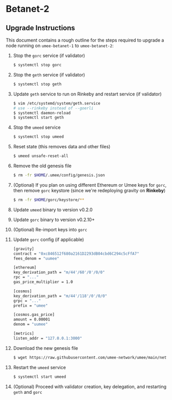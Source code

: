 <!-- markdownlint-disable MD013 -->

# Betanet-2

## Upgrade Instructions

This document contains a rough outline for the steps required to upgrade a node
running on `umee-betanet-1` to `umee-betanet-2`:

1. Stop the `gorc` service (if validator)

   ```bash
   $ systemctl stop gorc
   ```

2. Stop the `geth` service (if validator)

   ```bash
   $ systemctl stop geth
   ```

3. Update `geth` service to run on Rinkeby and restart service (if validator)

   ```bash
   $ vim /etc/systemd/system/geth.service
   # use --rinkeby instead of --goerli
   $ systemctl daemon-reload
   $ systemctl start geth
   ```

4. Stop the `umeed` service

   ```bash
   $ systemctl stop umeed
   ```

5. Reset state (this removes data and other files)

   ```bash
   $ umeed unsafe-reset-all
   ```

6. Remove the old genesis file

   ```bash
   $ rm -fr $HOME/.umee/config/genesis.json
   ```

7. (Optional) If you plan on using different Ethereum or Umee keys for `gorc`, then remove
   `gorc` keystore (since we're redeploying gravity on **Rinkeby**)

   ```bash
   $ rm -fr $HOME/gorc/keystore/**
   ```

8. Update `umeed` binary to version v0.2.0
9. Update `gorc` binary to version v0.2.10+
10. (Optional) Re-import keys into `gorc`
11. Update `gorc` config (if applicable)

    ```bash
    [gravity]
    contract = "0xc846512f680a2161D2293dB04cbd6C294c5cFfA7"
    fees_denom = "uumee"

    [ethereum]
    key_derivation_path = "m/44'/60'/0'/0/0"
    rpc = "..."
    gas_price_multiplier = 1.0

    [cosmos]
    key_derivation_path = "m/44'/118'/0'/0/0"
    grpc = "..."
    prefix = "umee"

    [cosmos.gas_price]
    amount = 0.00001
    denom = "uumee"

    [metrics]
    listen_addr = "127.0.0.1:3000"
    ```

12. Download the new genesis file

    ```bash
    $ wget https://raw.githubusercontent.com/umee-network/umee/main/networks/umee-betanet-2/genesis.json $HOME/.umee/config/genesis.json
    ```

13. Restart the `umeed` service

    ```bash
    $ systemctl start umeed
    ```

14. (Optional) Proceed with validator creation, key delegation, and restarting `geth` and `gorc`
